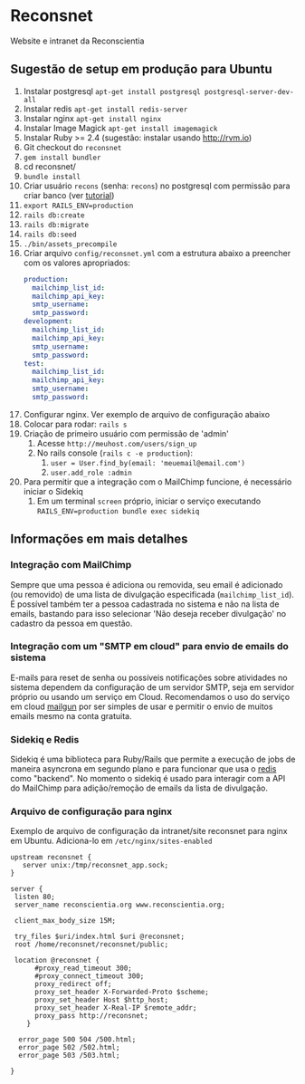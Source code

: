 # Reconsnet

Website e intranet da Reconscientia


## Sugestão de setup em produção para Ubuntu

1. Instalar postgresql `apt-get install postgresql postgresql-server-dev-all`
1. Instalar redis `apt-get install redis-server`
1. Instalar nginx `apt-get install nginx`
1. Instalar Image Magick `apt-get install imagemagick`
1. Instalar Ruby >= 2.4 (sugestão: instalar usando http://rvm.io)
1. Git checkout do `reconsnet`
1. `gem install bundler`
1. cd reconsnet/
1. `bundle install`
1. Criar usuário `recons` (senha: `recons`) no postgresql com permissão para criar banco (ver [tutorial](https://www.vivaolinux.com.br/dica/Criacao-de-1edeg;-super-usuario-no-PostgreSQL))
1. `export RAILS_ENV=production`
1. `rails db:create`
1. `rails db:migrate`
1. `rails db:seed`
1. `./bin/assets_precompile`
1. Criar arquivo `config/reconsnet.yml` com a estrutura abaixo a preencher com os valores apropriados:
    ```yaml
    production:
      mailchimp_list_id:
      mailchimp_api_key:
      smtp_username:
      smtp_password:
    development:
      mailchimp_list_id:
      mailchimp_api_key:
      smtp_username:
      smtp_password:
    test:
      mailchimp_list_id:
      mailchimp_api_key:
      smtp_username:
      smtp_password:
     ```
1. Configurar nginx. Ver exemplo de arquivo de configuração abaixo
1. Colocar para rodar: `rails s`
1. Criação de primeiro usuário com permissão de 'admin'
    1. Acesse `http://meuhost.com/users/sign_up`
    1. No rails console (`rails c -e production`): 
        1. `user = User.find_by(email: 'meuemail@email.com')`
        1. `user.add_role :admin`
1. Para permitir que a integração com o MailChimp funcione, é necessário iniciar o Sidekiq
    1. Em um terminal `screen` próprio, iniciar o serviço executando `RAILS_ENV=production bundle exec sidekiq`



## Informações em mais detalhes

### Integração com MailChimp

Sempre que uma pessoa é adiciona ou removida, seu email é adicionado (ou removido) de uma lista de divulgação
especificada (`mailchimp_list_id`). É possível também ter a pessoa cadastrada no sistema e não na lista de emails,
bastando para isso selecionar 'Não deseja receber divulgação' no cadastro da pessoa em questão.

### Integração com um "SMTP em cloud" para envio de emails do sistema

E-mails para reset de senha ou possíveis notificações sobre atividades no sistema dependem da configuração de 
um servidor SMTP, seja em servidor próprio ou usando um serviço em Cloud. Recomendamos o uso do serviço em cloud 
[mailgun](http://mailgun.com) por ser simples de usar e permitir o envio de muitos emails mesmo na conta gratuita.

### Sidekiq e Redis

Sidekiq é uma biblioteca para Ruby/Rails que permite a execução de jobs de maneira asyncrona em segundo plano 
e para funcionar que usa o [redis](http://redis.io) como "backend". No momento o sidekiq é usado para interagir com a API do 
MailChimp para adição/remoção de emails da lista de divulgação.

### Arquivo de configuração para nginx

Exemplo de arquivo de configuração da intranet/site reconsnet para nginx em Ubuntu. 
Adiciona-lo em `/etc/nginx/sites-enabled`

```
upstream reconsnet {
   server unix:/tmp/reconsnet_app.sock;
}

server {
 listen 80;
 server_name reconscientia.org www.reconscientia.org;

 client_max_body_size 15M;

 try_files $uri/index.html $uri @reconsnet;
 root /home/reconsnet/reconsnet/public;

 location @reconsnet {
      #proxy_read_timeout 300;
      #proxy_connect_timeout 300;
      proxy_redirect off;
      proxy_set_header X-Forwarded-Proto $scheme;
      proxy_set_header Host $http_host;
      proxy_set_header X-Real-IP $remote_addr;
      proxy_pass http://reconsnet;
    }

  error_page 500 504 /500.html;
  error_page 502 /502.html;
  error_page 503 /503.html;

}
```